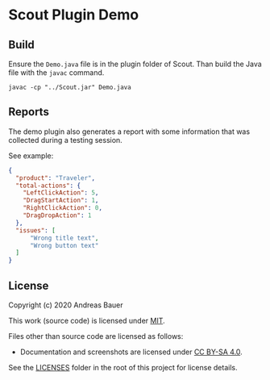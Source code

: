 <!--
SPDX-FileCopyrightText: 2020 Andreas Bauer

SPDX-License-Identifier: CC-BY-SA-4.0
-->
# Scout Plugin Demo

## Build
Ensure the `Demo.java` file is in the plugin folder of Scout.
Than build the Java file with the `javac` command.

`javac -cp "../Scout.jar" Demo.java`

## Reports
The demo plugin also generates a report with some information that was collected during a testing session.

See example: 

```json
{
  "product": "Traveler",
  "total-actions": {
    "LeftClickAction": 5,
    "DragStartAction": 1,
    "RightClickAction": 0,
    "DragDropAction": 1
  },
  "issues": [
      "Wrong title text",
      "Wrong button text"
  ]
}
```

## License

Copyright (c) 2020 Andreas Bauer

This work (source code) is licensed under [MIT](./LICENSES/MIT.txt).

Files other than source code are licensed as follows:
- Documentation and screenshots are licensed under [CC BY-SA 4.0](./LICENSES/CC-BY-SA-4.0.txt).

See the [LICENSES](./LICENSES/) folder in the root of this project for license details.